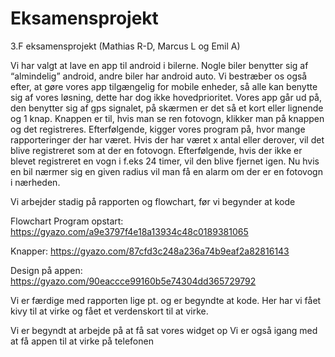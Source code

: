 # Eksamensprojekt
3.F eksamensprojekt (Mathias R-D, Marcus L og Emil A)

Vi har valgt at lave en app til android i bilerne. Nogle biler benytter sig af “almindelig” android, andre biler har android auto.
Vi bestræber os også efter, at gøre vores app tilgængelig for mobile enheder, så alle kan benytte sig af vores løsning, dette har dog ikke hovedprioritet.
Vores app går ud på, den benytter sig af gps signalet, på skærmen er det så et kort eller lignende og 1 knap.
Knappen er til, hvis man se ren fotovogn, klikker man på knappen og det registreres. Efterfølgende, kigger vores program på, hvor mange rapporteringer der har været.
Hvis der har været x antal eller derover, vil det blive registreret som at der en fotovogn. Efterfølgende, hvis der ikke er blevet registreret en vogn i f.eks 24 timer,
vil den blive fjernet igen. Nu hvis en bil nærmer sig en given radius vil man få en alarm om der er en fotovogn i nærheden.

Vi arbejder stadig på rapporten og flowchart, før vi begynder at kode

Flowchart
Program opstart:
https://gyazo.com/a9e3797f4e18a13934c48c0189381065

Knapper:
https://gyazo.com/87cfd3c248a236a74b9eaf2a82816143

Design på appen:
https://gyazo.com/90eaccce99160b5e74304dd365729792

Vi er færdige med rapporten lige pt. og er begyndte at kode. Her har vi fået kivy til at virke og fået et verdenskort til at virke.

Vi er begyndt at arbejde på at få sat vores widget op
Vi er også igang med at få appen til at virke på telefonen